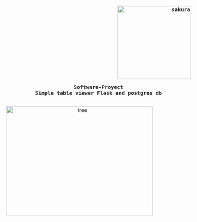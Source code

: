 <!--GithubProfileReadme Felipe_pukento-->
<div align="justify">

<!-- Profile -->
<p align="right"><strong><samp><img src = "https://i.pinimg.com/originals/43/3a/88/433a885903b5e6b6b9b5edf681169882.gif" alt="sakura" width="200" height="200""></samp></strong></p>
  <p align="center">
    <samp>
      <b>
        Software-Proyect
      <br>
        Simple table viewer Flask and postgres db
      </b>
      <br>
    </samp>
  </p>
<p align="center" style="display: inline-block;">
    <img src="https://images-wixmp-ed30a86b8c4ca887773594c2.wixmp.com/f/18354dec-cf27-444d-b7ff-3dc17f9e91d8/d900h20-56b3816d-4aa7-40bc-86b6-0a863d26bf8d.gif?token=eyJ0eXAiOiJKV1QiLCJhbGciOiJIUzI1NiJ9.eyJzdWIiOiJ1cm46YXBwOjdlMGQxODg5ODIyNjQzNzNhNWYwZDQxNWVhMGQyNmUwIiwiaXNzIjoidXJuOmFwcDo3ZTBkMTg4OTgyMjY0MzczYTVmMGQ0MTVlYTBkMjZlMCIsIm9iaiI6W1t7InBhdGgiOiJcL2ZcLzE4MzU0ZGVjLWNmMjctNDQ0ZC1iN2ZmLTNkYzE3ZjllOTFkOFwvZDkwMGgyMC01NmIzODE2ZC00YWE3LTQwYmMtODZiNi0wYTg2M2QyNmJmOGQuZ2lmIn1dXSwiYXVkIjpbInVybjpzZXJ2aWNlOmZpbGUuZG93bmxvYWQiXX0.ZMmnxM03ViO1NgCkVMiL-2v6DSwrtxLL-jiaEgyZNsU" width="400" height="300" alt="tree">
</p>



<h2></h2><br>
